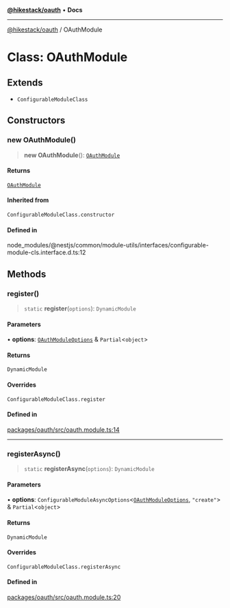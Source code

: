 [**@hikestack/oauth**](/official/reference/oauth/index.md) • **Docs**

***

[@hikestack/oauth](/official/reference/oauth/globals.md) / OAuthModule

# Class: OAuthModule

## Extends

- `ConfigurableModuleClass`

## Constructors

### new OAuthModule()

> **new OAuthModule**(): [`OAuthModule`](/official/reference/oauth/classes/OAuthModule.md)

#### Returns

[`OAuthModule`](/official/reference/oauth/classes/OAuthModule.md)

#### Inherited from

`ConfigurableModuleClass.constructor`

#### Defined in

node\_modules/@nestjs/common/module-utils/interfaces/configurable-module-cls.interface.d.ts:12

## Methods

### register()

> `static` **register**(`options`): `DynamicModule`

#### Parameters

• **options**: [`OAuthModuleOptions`](/official/reference/oauth/interfaces/OAuthModuleOptions.md) & `Partial`\<`object`\>

#### Returns

`DynamicModule`

#### Overrides

`ConfigurableModuleClass.register`

#### Defined in

[packages/oauth/src/oauth.module.ts:14](https://github.com/hikestack/hike/blob/5cb68b36190947734eac00838244c1c69929cecf/packages/oauth/src/oauth.module.ts#L14)

***

### registerAsync()

> `static` **registerAsync**(`options`): `DynamicModule`

#### Parameters

• **options**: `ConfigurableModuleAsyncOptions`\<[`OAuthModuleOptions`](/official/reference/oauth/interfaces/OAuthModuleOptions.md), `"create"`\> & `Partial`\<`object`\>

#### Returns

`DynamicModule`

#### Overrides

`ConfigurableModuleClass.registerAsync`

#### Defined in

[packages/oauth/src/oauth.module.ts:20](https://github.com/hikestack/hike/blob/5cb68b36190947734eac00838244c1c69929cecf/packages/oauth/src/oauth.module.ts#L20)
